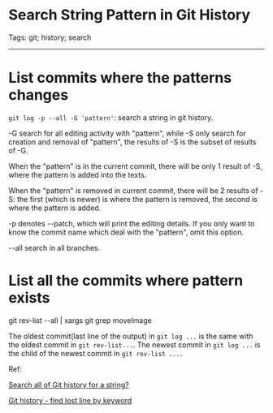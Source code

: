 # Search String Pattern in Git History
Tags: git; history; search

------

# List commits where the patterns changes

`git log -p --all -G 'pattern'`: search a string in git history.

-G search for all editing activity with "pattern",
while -S only search for creation and removal of "pattern",
the results of -S is the subset of results of -G.

When the "pattern" is in the current commit,
there will be only 1 result of -S,
where the pattern is added into the texts.

When the "pattern" is removed in current commit,
there will be 2 results of -S:
the first (which is newer) is where the pattern is removed,
the second is where the pattern is added.

-p denotes --patch, which will print the editing details.
If you only want to know the commit name which deal with the "pattern",
omit this option.

--all search in all branches.

# List all the commits where pattern exists

git rev-list --all | xargs git grep moveImage

The oldest commit(last line of the output) in `git log ...` is the same
with the oldest commit in `git rev-list...`.
The newest commit in `git log ...` is the child of the newest commit
in `git rev-list ...`.

Ref: 

[Search all of Git history for a string?](http://stackoverflow.com/questions/4468361/search-all-of-git-history-for-a-string)

[Git history - find lost line by keyword](http://stackoverflow.com/questions/2839253/git-history-find-lost-line-by-keyword)
